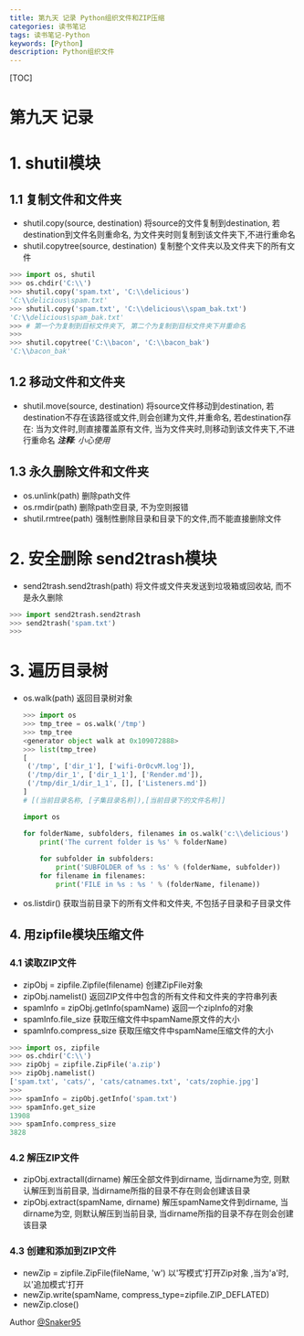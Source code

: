 ```yaml
---
title: 第九天 记录 Python组织文件和ZIP压缩
categories: 读书笔记
tags: 读书笔记-Python
keywords: [Python]
description: Python组织文件
---
```


<!--more-->

[TOC]

# 第九天 记录
# 1. shutil模块
## 1.1 复制文件和文件夹
* shutil.copy(source, destination) 将source的文件复制到destination, 若destination到文件名则重命名, 为文件夹时则复制到该文件夹下,不进行重命名
* shutil.copytree(source, destination) 复制整个文件夹以及文件夹下的所有文件

```python
>>> import os, shutil
>>> os.chdir('C:\\')
>>> shutil.copy('spam.txt', 'C:\\delicious')
'C:\\delicious\spam.txt'
>>> shutil.copy('spam.txt', 'C:\\delicious\\spam_bak.txt')
'C:\\delicious\spam_bak.txt'
>>> # 第一个为复制到目标文件夹下, 第二个为复制到目标文件夹下并重命名
>>> 
>>> shutil.copytree('C:\\bacon', 'C:\\bacon_bak')
'C:\\bacon_bak'
```

## 1.2 移动文件和文件夹
* shutil.move(source, destination) 将source文件移动到destination, 若destination不存在该路径或文件,则会创建为文件,并重命名, 若destination存在: 当为文件时,则直接覆盖原有文件, 当为文件夹时,则移动到该文件夹下,不进行重命名
*__注释__: 小心使用*

## 1.3 永久删除文件和文件夹
* os.unlink(path) 删除path文件
* os.rmdir(path) 删除path空目录, 不为空则报错
* shutil.rmtree(path) 强制性删除目录和目录下的文件,而不能直接删除文件

# 2. 安全删除 send2trash模块
* send2trash.send2trash(path) 将文件或文件夹发送到垃圾箱或回收站, 而不是永久删除

```python
>>> import send2trash.send2trash
>>> send2trash('spam.txt')
>>> 
```

# 3. 遍历目录树
* os.walk(path) 返回目录树对象

    ```python
    >>> import os
    >>> tmp_tree = os.walk('/tmp')
    >>> tmp_tree
    <generator object walk at 0x109072888>
    >>> list(tmp_tree)
    [
     ('/tmp', ['dir_1'], ['wifi-0r0cvM.log']), 
     ('/tmp/dir_1', ['dir_1_1'], ['Render.md']), 
     ('/tmp/dir_1/dir_1_1', [], ['Listeners.md'])
    ]
    # [(当前目录名称, [子集目录名称]),[当前目录下的文件名称]]
    ```
    ```python
    import os
    
    for folderName, subfolders, filenames in os.walk('c:\\delicious')
        print('The current folder is %s' % folderName)
        
        for subfolder in subfolders:
            print('SUBFOLDER of %s : %s' % (folderName, subfolder))
        for filename in filenames:
            print('FILE in %s : %s ' % (folderName, filename)) 
    ```

* os.listdir() 获取当前目录下的所有文件和文件夹, 不包括子目录和子目录文件


## 4. 用zipfile模块压缩文件
### 4.1 读取ZIP文件
* zipObj = zipfile.Zipfile(filename) 创建ZipFile对象
* zipObj.namelist() 返回ZIP文件中包含的所有文件和文件夹的字符串列表
* spamInfo = zipObj.getInfo(spamName) 返回一个zipInfo的对象
* spamInfo.file_size 获取压缩文件中spamName原文件的大小
* spamInfo.compress_size 获取压缩文件中spamName压缩文件的大小

```python
>>> import os, zipfile
>>> os.chdir('C:\\')
>>> zipObj = zipfile.ZipFile('a.zip')
>>> zipObj.namelist()
['spam.txt', 'cats/', 'cats/catnames.txt', 'cats/zophie.jpg']
>>>
>>> spamInfo = zipObj.getInfo('spam.txt')
>>> spamInfo.get_size
13908
>>> spamInfo.compress_size
3828
```

### 4.2 解压ZIP文件
* zipObj.extractall(dirname) 解压全部文件到dirname, 当dirname为空, 则默认解压到当前目录, 当dirname所指的目录不存在则会创建该目录
* zipObj.extract(spamName, dirname) 解压spamName文件到dirname, 当dirname为空, 则默认解压到当前目录, 当dirname所指的目录不存在则会创建该目录

### 4.3 创建和添加到ZIP文件
* newZip = zipfile.ZipFile(fileName, 'w') 以'写模式'打开Zip对象 ,当为'a'时, 以'追加模式'打开
* newZip.write(spamName, compress_type=zipfile.ZIP_DEFLATED)
* newZip.close()

Author [@Snaker95][1]

[1]: http://www.sharedsea.com